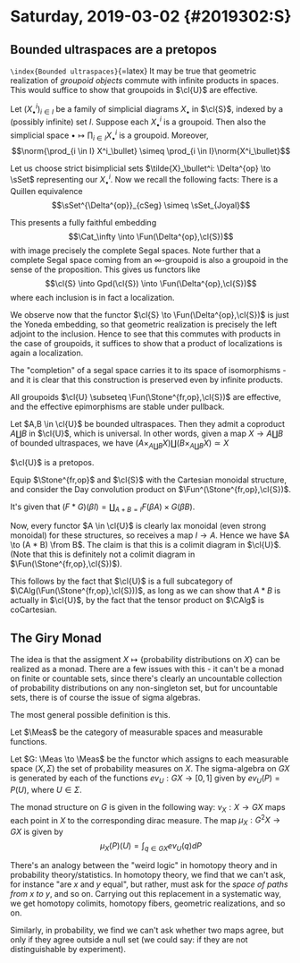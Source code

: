 Saturday, 2019-03-02 {#2019302:S}
====================

Bounded ultraspaces are a pretopos
----------------------------------

`\index{Bounded ultraspaces}`{=latex} It may be true that geometric
realization of *groupoid objects* commute with infinite products in
spaces. This would suffice to show that groupoids in $\cl{U}$ are
effective.

Let $(X_\bullet^i)_{i \in I}$ be a family of simplicial diagrams
$X_\bullet$ in $\cl{S}$, indexed by a (possibly infinite) set $I$.
Suppose each $X_\bullet^i$ is a groupoid. Then also the simplicial space
$\bullet \mapsto \prod_{i \in I} X^i_\bullet$ is a groupoid. Moreover,
$$\norm{\prod_{i \in I} X^i_\bullet} \simeq \prod_{i \in I}\norm{X^i_\bullet}$$

Let us choose strict bisimplicial sets
$\tilde{X}_\bullet^i: \Delta^{op} \to \sSet$ representing our
$X^i_\bullet$. Now we recall the following facts: There is a Quillen
equivalence $$\sSet^{\Delta^{op}}_{cSeg} \simeq \sSet_{Joyal}$$

This presents a fully faithful embedding
$$\Cat_\infty \into \Fun(\Delta^{op},\cl{S})$$ with image precisely the
complete Segal spaces. Note further that a complete Segal space coming
from an $\infty$-groupoid is also a groupoid in the sense of the
proposition. This gives us functors like
$$\cl{S} \into Gpd(\cl{S}) \into \Fun(\Delta^{op},\cl{S})$$ where each
inclusion is in fact a localization.

We observe now that the functor $\cl{S} \to \Fun(\Delta^{op},\cl{S})$ is
just the Yoneda embedding, so that geometric realization is precisely
the left adjoint to the inclusion. Hence to see that this commutes with
products in the case of groupoids, it suffices to show that a product of
localizations is again a localization.

The "completion" of a segal space carries it to its space of
isomorphisms - and it is clear that this construction is preserved even
by infinite products.

All groupoids $\cl{U} \subseteq \Fun(\Stone^{fr,op},\cl{S})$ are
effective, and the effective epimorphisms are stable under pullback.

Let $A,B \in \cl{U}$ be bounded ultraspaces. Then they admit a coproduct
$A \coprod B$ in $\cl{U}$, which is universal. In other words, given a
map $X \to A \coprod B$ of bounded ultraspaces, we have
$(A \times_{A \coprod B} X) \coprod (B \times_{A \coprod B} X) \simeq X$

$\cl{U}$ is a pretopos.

Equip $\Stone^{fr,op}$ and $\cl{S}$ with the Cartesian monoidal
structure, and consider the Day convolution product on
$\Fun^(\Stone^{fr,op},\cl{S})$.

It's given that
$(F*G)(\beta I) = \coprod_{A + B = I} F(\beta A) \times G(\beta B)$.

Now, every functor $A \in \cl{U}$ is clearly lax monoidal (even strong
monoidal) for these structures, so receives a map $I \to A$. Hence we
have $A \to (A * B) \from B$. The claim is that this is a colimit
diagram in $\cl{U}$. (Note that this is definitely not a colimit diagram
in $\Fun(\Stone^{fr,op},\cl{S})$).

This follows by the fact that $\cl{U}$ is a full subcategory of
$\CAlg(\Fun(\Stone^{fr,op},\cl{S}))$, as long as we can show that
$A * B$ is actually in $\cl{U}$, by the fact that the tensor product on
$\CAlg$ is coCartesian.

The Giry Monad
--------------

The idea is that the assigment
$X \mapsto \{\text{probability distributions on $X$}\}$ can be realized
as a monad. There are a few issues with this - it can't be a monad on
finite or countable sets, since there's clearly an uncountable
collection of probability distributions on any non-singleton set, but
for uncountable sets, there is of course the issue of sigma algebras.

The most general possible definition is this.

Let $\Meas$ be the category of measurable spaces and measurable
functions.

Let $G: \Meas \to \Meas$ be the functor which assigns to each measurable
space $(X,\Sigma)$ the set of probability measures on $X$. The
sigma-algebra on $GX$ is generated by each of the functions
$ev_U : GX \to [0,1]$ given by $ev_U(P) = P(U)$, where $U \in \Sigma$.

The monad structure on $G$ is given in the following way:
$\nu_X : X \to GX$ maps each point in $X$ to the corresponding dirac
measure. The map $\mu_X: G^2X \to GX$ is given by
$$\mu_X(P)(U) = \int_{q \in GX}ev_U(q)dP$$

There's an analogy between the "weird logic" in homotopy theory and in
probability theory/statistics. In homotopy theory, we find that we can't
ask, for instance "are $x$ and $y$ equal", but rather, must ask for the
*space of paths from $x$ to $y$*, and so on. Carrying out this
replacement in a systematic way, we get homotopy colimits, homotopy
fibers, geometric realizations, and so on.

Similarly, in probability, we find we can't ask whether two maps agree,
but only if they agree outside a null set (we could say: if they are not
distinguishable by experiment).
